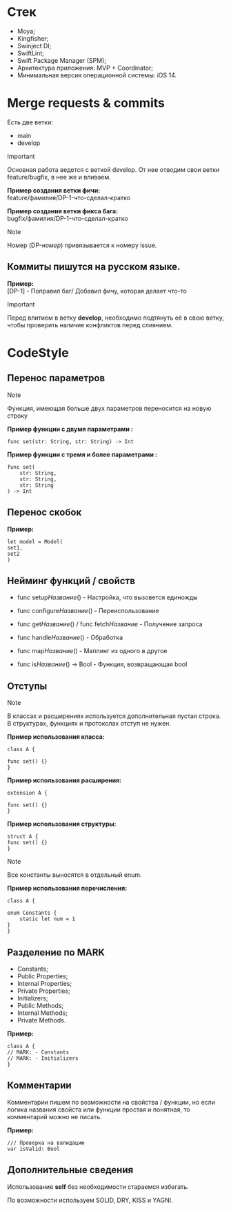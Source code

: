 # Стек

- Moya;
- Kingfisher;
- Swinject DI;
- SwiftLint;
- Swift Package Manager (SPM);
- Архитектура приложения: MVP + Coordinator;
- Минимальная версия операционной системы: iOS 14.

# Merge requests & commits

Есть две ветки:

- main
- develop

> [!IMPORTANT]
> Основная работа ведется с веткой develop. От нее отводим свои ветки feature/bugfix, в нее же и вливаем.

**Пример создания ветки фичи:** <br>
feature/фамилия/DP-1-что-сделал-кратко

**Пример создания ветки фикса бага:** <br>
bugfix/фамилия/DP-1-что-сделал-кратко

> [!NOTE]
> Номер (DP-*номер*) привязывается к номеру issue.

## Коммиты пишутся на русском языке.

**Пример:** <br>
[DP-1] - Поправил баг/ Добавил фичу, которая делает что-то

> [!IMPORTANT]
> Перед влитием в ветку **develop**, необходимо подтянуть её в свою ветку, чтобы проверить наличие конфликтов перед слиянием.


# CodeStyle

## Перенос параметров

> [!NOTE]
> Функция, имеющая больше двух параметров переносится на новую строку

**Пример функции с двумя параметрами :** <br>
```
func set(str: String, str: String) -> Int
```

**Пример функции с тремя и более параметрами :** <br>
```
func set(
    str: String,
    str: String,
    str: String
) -> Int
```

## Перенос скобок

**Пример:** <br>
```
let model = Model(
set1,
set2
)
```

## Нейминг функций / свойств

- func setup*Название*() - Настройка, что вызовется единожды

- func configure*Название*() - Переиспользование

- func get*Название*() / func fetch*Название* - Получение запроса

- func handle*Название*() - Обработка

- func map*Название*() - Маппинг из одного в другое

- func is*Название*() -> Bool - Функция, возвращающая bool

## Отступы

> [!NOTE]
> В классах и расширениях используется дополнительная пустая строка.
> В структурах, функциях и протоколах отступ не нужен.

**Пример использования класса:** <br>
```
class A {

func set() {}
}
```
**Пример использования расширения:** <br>
```
extension A {

func set() {}
}
```

**Пример использования структуры:** <br>
```
struct A {
func set() {}
}
```

> [!NOTE]
> Все константы выносятся в отдельный enum.

**Пример использования перечисления:** <br>
```
class A {

enum Constants {
    static let num = 1
}
}
```

## Разделение по MARK

- Constants;
- Public Properties;
- Internal Properties;
- Private Properties;
- Initializers;
- Public Methods;
- Internal Methods;
- Private Methods.

**Пример:** <br>
```
class A {
// MARK: - Constants
// MARK: - Initializers
}
```

## Комментарии

Комментарии пишем по возможности на свойства / функции, но если логика названия свойста или функции простая и понятная, то комментарий можно не писать.

**Пример:** <br>
```
/// Проверка на валидацию
var isValid: Bool
```

## Дополнительные сведения

Использование **self** без необходимости стараемся избегать.

По возможности используем SOLID, DRY, KISS и YAGNI.
